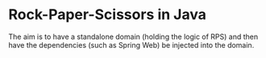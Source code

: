 # Rock-Paper-Scissors in Java
The aim is to have a standalone domain (holding the logic of RPS) and then have
the dependencies (such as Spring Web) be injected into the domain.